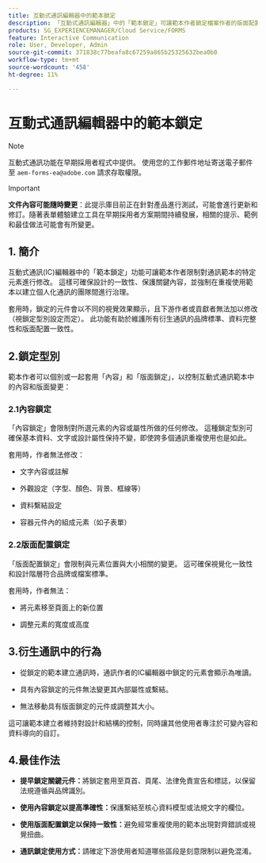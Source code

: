 ```yaml
---
title: 互動式通訊編輯器中的範本鎖定
description: 「互動式通訊編輯器」中的「範本鎖定」可讓範本作者鎖定檔案作者的版面配置或內容。
products: SG_EXPERIENCEMANAGER/Cloud Service/FORMS
feature: Interactive Communication
role: User, Developer, Admin
source-git-commit: 371838c77beafa8c67259a865b25325632bea0b0
workflow-type: tm+mt
source-wordcount: '458'
ht-degree: 11%

---
```



# 互動式通訊編輯器中的範本鎖定

>[!NOTE]
>
> 互動式通訊功能在早期採用者程式中提供。 使用您的工作郵件地址寄送電子郵件至 `aem-forms-ea@adobe.com` 請求存取權限。

>[!IMPORTANT]
>
> **文件內容可能隨時變更**：此提示庫目前正在針對產品進行測試，可能會進行更新和修訂。隨著表單體驗建立工具在早期採用者方案期間持續發展，相關的提示、範例和最佳做法可能會有所變更。

## &#x200B;1. 簡介

互動式通訊(IC)編輯器中的「範本鎖定」功能可讓範本作者限制對通訊範本的特定元素進行修改。 這樣可確保設計的一致性、保護關鍵內容，並強制在重複使用範本以建立個人化通訊的團隊間進行治理。

套用時，鎖定的元件會以不同的視覺效果顯示，且下游作者或貢獻者無法加以修改（視鎖定型別設定而定）。 此功能有助於維護所有衍生通訊的品牌標準、資料完整性和版面配置一致性。

## 2.鎖定型別

範本作者可以個別或一起套用「內容」和「版面鎖定」，以控制互動式通訊範本中的內容和版面變更：

### 2.1內容鎖定

「內容鎖定」會限制對所選元素的內容或屬性所做的任何修改。 這種鎖定型別可確保基本資料、文字或設計屬性保持不變，即使跨多個通訊重複使用也是如此。

套用時，作者無法修改：

- 文字內容或註解

- 外觀設定（字型、顏色、背景、框線等）

- 資料繫結設定

- 容器元件內的組成元素（如子表單）

### 2.2版面配置鎖定

「版面配置鎖定」會限制與元素位置與大小相關的變更。 這可確保視覺化一致性和設計階層符合品牌或檔案標準。

套用時，作者無法：

- 將元素移至頁面上的新位置

- 調整元素的寬度或高度

## 3.衍生通訊中的行為

- 從鎖定的範本建立通訊時，通訊作者的IC編輯器中鎖定的元素會顯示為唯讀。

- 具有內容鎖定的元件無法變更其內部屬性或繫結。

- 無法移動具有版面鎖定的元件或調整其大小。

這可讓範本建立者維持對設計和結構的控制，同時讓其他使用者專注於可變內容和資料導向的自訂。

## 4.最佳作法

- **提早鎖定關鍵元件：**&#x200B;將鎖定套用至頁首、頁尾、法律免責宣告和標誌，以保留法規遵循與品牌識別。

- **使用內容鎖定以提高準確性：**&#x200B;保護繫結至核心資料模型或法規文字的欄位。

- **使用版面配置鎖定以保持一致性：**&#x200B;避免經常重複使用的範本出現對齊錯誤或視覺扭曲。

- **通訊鎖定使用方式：**&#x200B;請確定下游使用者知道哪些區段是刻意限制以避免混淆。
